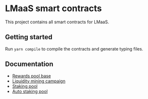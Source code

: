 # LMaaS smart contracts

This project contains all smart contracts for LMaaS.

## Getting started

Run `yarn compile` to compile the contracts and generate typing files.

## Documentation

- [Rewards pool base](docs/RewardsPoolBase.md)
- [Liquidity mining campaign](docs/LiquidityMiningCampaign.md)
- [Staking pool](docs/NonCompoundingRewardsPool.md)
- [Auto staking pool](docs/V2/CompoundingRewardsPoolStaker.md)
